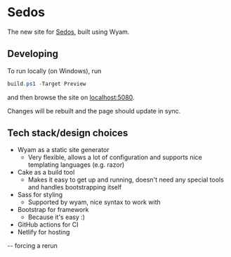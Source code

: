 # Sedos

The new site for [Sedos](www.sedos.co.uk), built using Wyam.

## Developing

To run locally (on Windows), run

```powershell
build.ps1 -Target Preview
```

and then browse the site on [localhost:5080](localhost:5080).

Changes will be rebuilt and the page should update in sync.

## Tech stack/design choices

- Wyam as a static site generator
  - Very flexible, allows a lot of configuration and supports nice templating languages (e.g. razor)
- Cake as a build tool
  - Makes it easy to get up and running, doesn't need any special tools and handles bootstrapping itself
- Sass for styling
  - Supported by wyam, nice syntax to work with
- Bootstrap for framework
  - Because it's easy :)
- GitHub actions for CI
- Netlify for hosting


-- forcing a rerun